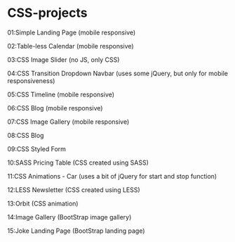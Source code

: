 # CSS-projects

01:Simple Landing Page (mobile responsive)

02:Table-less Calendar (mobile responsive)

03:CSS Image Slider (no JS, only CSS)

04:CSS Transition Dropdown Navbar (uses some jQuery, but only for mobile responsiveness)

05:CSS Timeline (mobile responsive)

06:CSS Blog (mobile responsive)

07:CSS Image Gallery (mobile responsive)

08:CSS Blog

09:CSS Styled Form

10:SASS Pricing Table (CSS created using SASS)

11:CSS Animations - Car (uses a bit of jQuery for start and stop function)

12:LESS Newsletter (CSS created using LESS)

13:Orbit (CSS animation)

14:Image Gallery (BootStrap image gallery)

15:Joke Landing Page (BootStrap landing page)
